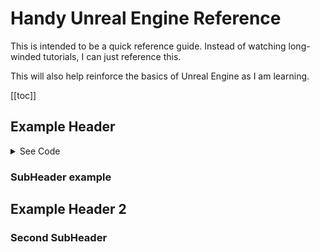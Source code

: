 # Handy Unreal Engine Reference

This is intended to be a quick reference guide.  Instead of watching long-winded tutorials, I can just reference this.

This will also help reinforce the basics of Unreal Engine as I am learning.

[[toc]]

## Example Header
<details><summary>See Code</summary>
<p>
This is an example of a collapsible section.  We can hide irrelevant information and keep the page clean.  Want to know more click the button.
</p>
</details>

### SubHeader example

## Example Header 2

### Second SubHeader